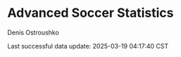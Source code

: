 # Advanced Soccer Statistics
Denis Ostroushko

<!-- gfm -->

Last successful data update: 2025-03-19 04:17:40 CST
